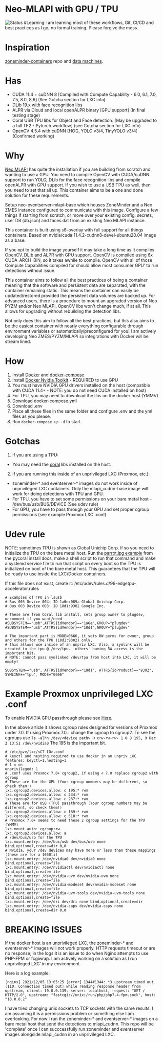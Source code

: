 # Neo-MLAPI with GPU / TPU
![Status](https://img.shields.io/badge/Status-BETA-orange)
#Learning
I am learning most of these workflows, Git, CI/CD and best practices as I go, no formal training. Please forgive the mess.
# Inspiration
[zoneminder-containers](https://github.com/zoneminder-containers) repo and [data machines](https://github.com/baudneo/cuda_tensorflow_opencv).

# Has
- CUDA 11.4 + cuDNN 8 [Compiled with Compute Capability - 6.0, 6.1, 7.0, 7.5, 8.0, 8.6] (See Gotcha section for LXC info)
- DLib 19.x with face recognition libs
- ALPR via Cloud and local openALPR binary [GPU support] (In final testing stage)
- Coral USB TPU libs for Object and Face detection. [May be upgraded to a full TF2 - Pytorch workflow] (see Gotcha section for LXC info)
- OpenCV 4.5.4 with cuDNN [HOG, YOLO v3/4, TinyYOLO v3/4] (Confirmed working)

# Why
[Neo MLAPI](https://github.com/baudneo/mlapi) has quite the installation if you are building from scratch and wanting to use a GPU.
You need to compile OpenCV with CUDA/cuDNN support to run YOLO, DLib for the face recognition libs and compile 
openALPR with GPU support. If you wish to use a USB TPU as well, then you need to set that all up.
This container aims to be a one and done solution for these requirements.

Setup neo-eventserver-mlapi-base which houses ZoneMinder and a Neo ZMES instance configured to communicate with this image.
Configure a few things if starting from scratch, or move over your existing config, secrets, user DB (db.json) and faces.dat
 from an existing Neo MLAPI instance.

This container is built using s6-overlay with full support for all things containers.
 Based on nvidia/cuda:11.4.2-cudnn8-devel-ubuntu20.04 image as a base. 

If you opt to build the image yourself it may take a long time as it compiles OpenCV, DLib and ALPR with GPU support. 
OpenCV is compiled using 6x CUDA_ARCH_BIN, so it takes awhile to compile. OpenCV with all of those Compute 
Capabilities compiled for should allow most consumer GPU' to run detections without issue.

This container aims to follow all the best practices of being a container meaning that the software and persistent
data are separated, with the container remaining static. This means the container can easily be updated/restored provided
the persistent data volumes are backed up. For advanced users, there is a procedure to mount an upgraded version of 
Neo PYZM and/or Neo MLAPI, OpenCV libs won't change much, if at all. This allows for upgrading without rebuilding the 
detection libs.

Not only does this aim to follow all the best practices, but this also aims to be
the easiest container with nearly everything configurable through environment variables
or automatically/preconfigured for you! I am actively developing Neo ZMES/PYZM/MLAPI so integrations with Docker will 
be stream lined.


# How

1. Install [Docker](https://docs.docker.com/get-docker/) and [docker-compose](https://docs.docker.com/compose/install/)
2. Install [Docker Nvidia Toolkit](https://github.com/NVIDIA/nvidia-docker) - REQUIRED to use GPU
3. You must have NVIDIA GPU drivers installed on the host (compatible with CUDA 11.4+ - NOTE: you do not need CUDA installed on host)
4. For TPU, you may need to download the libs on the docker host (YMMV)
5. Download docker-compose.yml
6. Download .env
7. Place all these files in the same folder and configure .env and the yml files as you please.
8. Run `docker-compose up -d` to start.

# Gotchas
1. If you are using a TPU:
- You may need the [coral](https://coral.ai/docs/accelerator/get-started/#runtime-on-linux) libs installed on the host. 

2. If you are running this inside of an unprivileged LXC (Proxmox, etc.):
- zoneminder-* and eventserver-* images do not work inside of unprivileged LXC containers. Only the mlapi_cudnn-base image will work for doing detections with TPU and GPU.
- For TPU, you have to set some permissions on your bare metal host - /dev/bus/usb/BUS/DEVICE (See udev rule)
- For GPU, you have to pass through your GPU and set proper cgroup permissions (see example Proxmox LXC .conf)
# Udev rule
NOTE: sometimes TPU is shown as Global Unichip Corp. If so you need to initialize the TPU on the bare metal host.
Run the [parrot.jpg example](https://coral.ai/docs/accelerator/get-started/#3-run-a-model-on-the-edge-tpu) from the pycoral install docs, make a shell script to run that command and make a systemd 
service file to run that script on every boot so the TPU is initialized on boot of the bare metal host. This guarantees 
that the TPU will be ready to use inside the LXC/Docker containers.

If this file does not exist, create it: /etc/udev/rules.d/99-edgetpu-accelerator.rules

```
# Examples of TPU in lsusb
# Bus 003 Device 004: ID 1a6e:089a Global Unichip Corp.
# Bus 003 Device 003: ID 18d1:9302 Google Inc.

# These are from Coral lib install, sets group owner to plugdev, uncomment if you want/need
#SUBSYSTEM=="usb",ATTRS{idVendor}=="1a6e",GROUP="plugdev"
#SUBSYSTEM=="usb",ATTRS{idVendor}=="18d1",GROUP="plugdev"

# The important part is MODE=0666, it sets RW perms for owner, group and others for the TPU (18d1:9302) only,
# this allows use inside of an unpriv LXC. Also, a symlink will be created to the tpu @ /dev/tpu. 'others' having RW access is the important bit.
# NOTE: cannot pass symlinked /dev/tpu from host into LXC, it will be empty!

SUBSYSTEM=="usb", ATTRS{idVendor}=="18d1", ATTRS{idProduct}=="9302", SYMLINK+="tpu", MODE="0666"
```
# Example Proxmox unprivileged LXC .conf 
To enable NVIDIA GPU passthrough please see [Here](https://www.passbe.com/2020/02/19/gpu-nvidia-passthrough-on-proxmox-lxc-container/).

In the above article it shows cgroup rules designed for versions of Proxmox under 7.0.
If using Proxmox 7.0+ change the cgroup to cgroup2.
To see the cgroups use `ls -alhn /dev/<device path>` -> `crw-rw-rw- 1 0 0 195, 0 Dec  2 13:51 /dev/nvidia0` The 195 is the important bit.
```
# /etc/pve/lxc/<CT ID>.conf
# keyctl and nesting required to use docker in an unpriv LXC
features: keyctl=1,nesting=1
# 1 = on
unprivileged: 1
# .conf uses Proxmox 7.0+ cgroup2, if using < 7.0 replace cgroup2 with cgroup
# These are for the GPU (Your cgroup numbers may be different, so check them!)
lxc.cgroup2.devices.allow: c 195:* rwm
lxc.cgroup2.devices.allow: c 234:* rwm
lxc.cgroup2.devices.allow: c 237:* rwm
# These are for USB (TPU) passthrough (Your cgroup numbers may be different, so check them!)
lxc.cgroup2.devices.allow: c 189:* rwm
lxc.cgroup2.devices.allow: c 510:* rwm
# Proxmox 7.0+ seems to need these 2 cgroup settings for the TPU (YMMV)
lxc.mount.auto: cgroup:rw
lxc.cgroup2.devices.allow: a
# /dev/bus/usb for the TPU
lxc.mount.entry: /dev/bus/usb dev/bus/usb none bind,optional,create=dir 0,0
# Nvidia, your /dev devices may have more or less than these mappings (these are for a 1660ti)
lxc.mount.entry: /dev/nvidia0 dev/nvidia0 none bind,optional,create=file
lxc.mount.entry: /dev/nvidiactl dev/nvidiactl none bind,optional,create=file
lxc.mount.entry: /dev/nvidia-uvm dev/nvidia-uvm none bind,optional,create=file
lxc.mount.entry: /dev/nvidia-modeset dev/nvidia-modeset none bind,optional,create=file
lxc.mount.entry: /dev/nvidia-uvm-tools dev/nvidia-uvm-tools none bind,optional,create=file
lxc.mount.entry: /dev/dri dev/dri none bind,optional,create=dir
lxc.mount.entry: /dev/nvidia-caps dev/nvidia-caps none bind,optional,create=dir 0,0
```

# BREAKING ISSUES
If the docker host is an unprivileged LXC, the zoneminder-* and eventserver-* images will not work properly. HTTP 
requests timeout or are no response, in the logs it is an issue to do when Nginx attempts to use PHP-FPM or fcgiwrap. 
I am actively working on a solution as I run unprivileged LXC' in my environment.

Here is a log example:
```
[nginx] 2021/12/05 13:05:25 [error] 1344#1344: *3 upstream timed out (110: Connection timed out) while reading response header from upstream, client: 10.0.0.139, server: localhost, request: "GET / HTTP/2.0", upstream: "fastcgi://unix:/run/php/php7.4-fpm.sock", host: "10.0.0.2"
 ```
I have tried changing unix sockets to TCP sockets with the same results. I am assuming it is a permissions problem 
or something else I am overlooking. For now I run the zoneminder-* and eventserver-* images on a bare metal host that 
send the detections to mlapi_cudnn. This repo will be 'complete' once I can succcessfully run zoneminder and eventserver images alongside mlapi_cudnn in an unprivileged LXC.